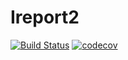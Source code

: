 # Ireport2
[![Build Status](https://travis-ci.org/Ngareski/Ireport2.svg?branch=develop)](https://travis-ci.org/Ngareski/Ireport2) [![codecov](https://codecov.io/gh/Ngareski/Ireport2/branch/develop/graph/badge.svg)](https://codecov.io/gh/Ngareski/Ireport2)


